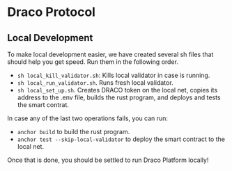 # Draco Protocol
## Local Development
To make local development easier, we have created several sh files that should help you get speed. Run them in the following order.

- `sh local_kill_validator.sh`: Kills local validator in case is running.
- `sh local_run_validator.sh`. Runs fresh local validator.
- `sh local_set_up.sh`. Creates DRACO token on the local net, copies its address to the .env file, builds the rust program, and deploys and tests the smart contrat. 

In case any of the last two operations fails, you can run:

- `anchor build` to build the rust program.
- `anchor test --skip-local-validator` to deploy the smart contract to the local net.

Once that is done, you should be settled to run Draco Platform locally!